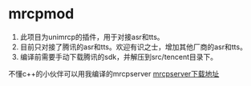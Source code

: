 # mrcpmod
1. 此项目为unimrcp的插件，用于对接asr和tts。
2. 目前只对接了腾讯的asr和tts。欢迎有识之士，增加其他厂商的asr和tts。
3. 编译前需要手动下载腾讯的sdk，并解压到src/tencent目录下。

不懂c++的小伙伴可以用我编译的mrcpserver
[mrcpserver下载地址](https://file.rtcsip.com/share/cUu5-UNB)
